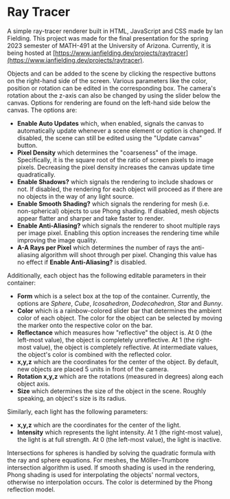 # Ray Tracer
A simple ray-tracer renderer built in HTML, JavaScript and CSS made by Ian Fielding. This project was made for the final presentation for the spring 2023 semester of MATH-491 at the University of Arizona. Currently, it is being hosted at [https://www.ianfielding.dev/projects/raytracer](https://www.ianfielding.dev/projects/raytracer).

Objects and can be added to the scene by clicking the respective buttons on the right-hand side of the screen. Various parameters like the color, position or rotation can be edited in the corresponding box. The camera's rotation about the z-axis can also be changed by using the slider below the canvas. Options for rendering are found on the left-hand side below the canvas. The options are:
- **Enable Auto Updates** which, when enabled, signals the canvas to automatically update whenever a scene element or option is changed. If disabled, the scene can still be edited using the "Update canvas" button.
- **Pixel Density** which determines the "coarseness" of the image. Specifically, it is the square root of the ratio of screen pixels to image pixels. Decreasing the pixel density increases the canvas update time quadratically.
- **Enable Shadows?** which signals the rendering to include shadows or not. If disabled, the rendering for each object will proceed as if there are no objects in the way of any light source.
- **Enable Smooth Shading?** which signals the rendering for mesh (i.e. non-spherical) objects to use Phong shading. If disabled, mesh objects appear flatter and sharper and take faster to render.
- **Enable Anti-Aliasing?** which signals the renderer to shoot multiple rays per image pixel. Enabling this option increases the rendering time while improving the image quality.
- **A-A Rays per Pixel** which determines the number of rays the anti-aliasing algorithm will shoot through per pixel. Changing this value has no effect if **Enable Anti-Aliasing?** is disabled.

Additionally, each object has the following editable parameters in their container:
- **Form** which is a select box at the top of the container. Currently, the options are _Sphere_, _Cube_, _Icosahedron_, _Dodecahedron_, _Star_ and _Bunny_.
- **Color** which is a rainbow-colored slider bar that determines the ambient color of each object. The color for the object can be selected by moving the marker onto the respective color on the bar.
- **Reflectance** which measures how "reflective" the object is. At 0 (the left-most value), the object is completely unreflective. At 1 (the right-most value), the object is completely reflective. At intermediate values, the object's color is combined with the reflected color.
- **x,y,z** which are the coordinates for the center of the object. By default, new objects are placed 5 units in front of the camera.
- **Rotation x,y,z** which are the rotations (measured in degrees) along each object axis.
- **Size** which determines the size of the object in the scene. Roughly speaking, an object's size is its radius.

Similarly, each light has the following parameters:
- **x,y,z** which are the coordinates for the center of the light.
- **Intensity** which represents the light intensity. At 1 (the right-most value), the light is at full strength. At 0 (the left-most value), the light is inactive.

Intersections for spheres is handled by solving the quadratic formula with the ray and sphere equations. For meshes, the Möller–Trumbore intersection algorithm is used. If smooth shading is used in the rendering, Phong shading is used for interpolating the objects' normal vectors, otherwise no interpolation occurs. The color is determined by the Phong reflection model.
